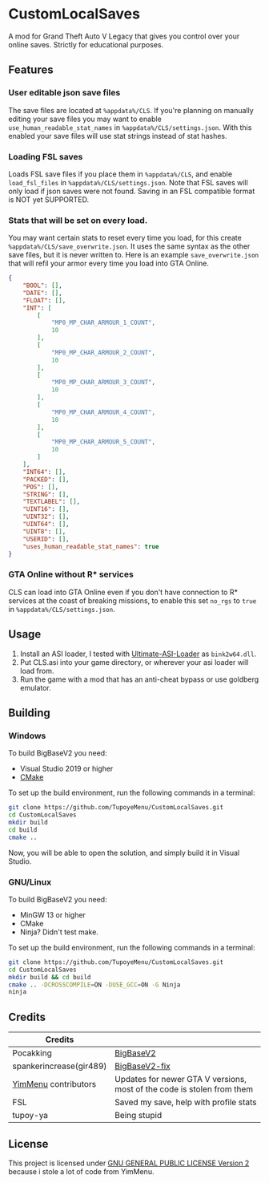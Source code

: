 # CustomLocalSaves
A mod for Grand Theft Auto V Legacy that gives you control over your online saves.
Strictly for educational purposes.

## Features
### User editable json save files
The save files are located at `%appdata%/CLS`.
If you're planning on manually editing your save files you may want to enable
`use_human_readable_stat_names` in `%appdata%/CLS/settings.json`.
With this enabled your save files will use stat strings instead of stat hashes.

### Loading FSL saves
Loads FSL save files if you place them in `%appdata%/CLS`, and enable `load_fsl_files` in `%appdata%/CLS/settings.json`.
Note that FSL saves will only load if json saves were not found.
Saving in an FSL compatible format is NOT yet SUPPORTED.

### Stats that will be set on every load.
You may want certain stats to reset every time you load, for this create `%appdata%/CLS/save_overwrite.json`.
It uses the same syntax as the other save files, but it is never written to.
Here is an example `save_overwrite.json` that will refil your armor every time you load into GTA Online.
```json
{
	"BOOL": [],
	"DATE": [],
	"FLOAT": [],
	"INT": [
		[
			"MP0_MP_CHAR_ARMOUR_1_COUNT",
			10
		],
		[
			"MP0_MP_CHAR_ARMOUR_2_COUNT",
			10
		],
		[
			"MP0_MP_CHAR_ARMOUR_3_COUNT",
			10
		],
		[
			"MP0_MP_CHAR_ARMOUR_4_COUNT",
			10
		],
		[
			"MP0_MP_CHAR_ARMOUR_5_COUNT",
			10
		]
	],
	"INT64": [],
	"PACKED": [],
	"POS": [],
	"STRING": [],
	"TEXTLABEL": [],
	"UINT16": [],
	"UINT32": [],
	"UINT64": [],
	"UINT8": [],
	"USERID": [],
	"uses_human_readable_stat_names": true
}
```

### GTA Online without R* services
CLS can load into GTA Online even if you don't have connection to R* services at the coast of breaking missions,
to enable this set `no_rgs` to `true` in `%appdata%/CLS/settings.json`.

## Usage
1. Install an ASI loader, I tested with [Ultimate-ASI-Loader](https://github.com/ThirteenAG/Ultimate-ASI-Loader) as `bink2w64.dll`.
2. Put CLS.asi into your game directory, or wherever your asi loader will load from.
3. Run the game with a mod that has an anti-cheat bypass or use goldberg emulator.

## Building

### Windows
To build BigBaseV2 you need:

* Visual Studio 2019 or higher
* [CMake](https://cmake.org/download)

To set up the build environment, run the following commands in a terminal:
```bash
git clone https://github.com/TupoyeMenu/CustomLocalSaves.git
cd CustomLocalSaves
mkdir build
cd build
cmake ..
```
Now, you will be able to open the solution, and simply build it in Visual Studio.

### GNU/Linux
To build BigBaseV2 you need:

* MinGW 13 or higher
* CMake
* Ninja? Didn't test make.

To set up the build environment, run the following commands in a terminal:
```bash
git clone https://github.com/TupoyeMenu/CustomLocalSaves.git
cd CustomLocalSaves
mkdir build && cd build
cmake .. -DCROSSCOMPILE=ON -DUSE_GCC=ON -G Ninja
ninja
```

## Credits
| Credits                                                    |                                                                        |
| ---------------------------------------------------------- | ---------------------------------------------------------------------- |
| Pocakking                                                  | [BigBaseV2](https://github.com/Pocakking/BigBaseV2)                    |
| spankerincrease(gir489)                                    | [BigBaseV2-fix](https://bitbucket.org/gir489/bigbasev2-fix)            |
| [YimMenu](https://github.com/YimMenu/YimMenu) contributors | Updates for newer GTA V versions, most of the code is stolen from them |
| FSL                                                        | Saved my save, help with profile stats                                 |
| tupoy-ya                                                   | Being stupid                                                           |

## License
This project is licensed under [GNU GENERAL PUBLIC LICENSE Version 2](https://www.gnu.org/licenses/old-licenses/gpl-2.0.txt) because i stole a lot of code from YimMenu.